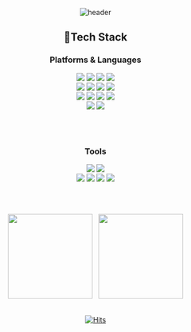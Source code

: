 <div align=center>

![header](https://capsule-render.vercel.app/api?type=Slice&color=ff80ed&height=200&section=header&text=Hyeonjeongs%20Profile&fontSize=60&fontColor=FFFFFF&stroke=000000)
 
## 📌Tech Stack
### Platforms & Languages

 
<img src="https://img.shields.io/badge/Spring-6DB33F?style=flat-square&logo=Spring&logoColor=white"/>
<img src="https://img.shields.io/badge/SpringBoot-6DB33F?style=flat-square&logo=Spring Boot&logoColor=white"/>
<img src="https://img.shields.io/badge/Java-137CBD?style=flat-square&logo=Java&logoColor=white"/>
<img src="https://img.shields.io/badge/C++-00599C?style=flat-square&logo=c%2B%2B&logoColor=white"/><br>

<img src="https://img.shields.io/badge/Node.js-339933?style=flat-square&logo=Node.js&logoColor=white"/>
<img src="https://img.shields.io/badge/Express-000000?style=flat-square&logo=Express&logoColor=white"/>
<img src="https://img.shields.io/badge/Javascript-F7DF1E?style=flat-square&logo=Javascript&logoColor=white"/>
<img src="https://img.shields.io/badge/TypeScript-3178C6?style=flat-square&logo=TypeScript&logoColor=white"/><br>

<img src="https://img.shields.io/badge/MySQL-4479A1?style=flat-square&logo=MySQL&logoColor=white"/>
<img src="https://img.shields.io/badge/PostgreSQL-4169E1?style=flat-square&logo=PostgreSQL&logoColor=white"/>
<img src="https://img.shields.io/badge/AWS-232F3E?style=flat-square&logo=AmazonAWS&logoColor=white"/>
<img src="https://img.shields.io/badge/Firebase-FFCA28?style=flat-square&logo=Firebase&logoColor=white"/><br>  
 
<img src="https://img.shields.io/badge/Android-3DDC84?style=flat-square&logo=Android&logoColor=white"/>
<img src="https://img.shields.io/badge/Kotlin-7F52FF?style=flat-square&logo=Kotlin&logoColor=white"/>

</br></br>


### Tools
<img src="https://img.shields.io/badge/Git-f05030?style=flat-square&logo=Git&logoColor=white"/>
<img src="https://img.shields.io/badge/GitHub-black?style=flat-square&logo=GitHub&logoColor=white"/><br>

<img src="https://img.shields.io/badge/Intellij-000000?style=flat-square&logo=IntelliJ IDEA&logoColor=white"/>
<img src="https://img.shields.io/badge/Android Studio-3DDC84?style=flat-square&logo=Android Studio&logoColor=white"/>
<img src="https://img.shields.io/badge/CLion-000000?style=flat-square&logo=CLion&logoColor=white"/>
<img src="https://img.shields.io/badge/VSCode-007ACC?style=flat-square&logo=Visual Studio Code&logoColor=white"/>

</br></br>


</div>
<div align="center">
 <img src="https://github-readme-stats.vercel.app/api?username=hyeonjeongs&show_icons=true&theme=radical" height="170"> <a href="https://solved.ac/py0429/"></a>&nbsp;
 <img src="http://mazassumnida.wtf/api/v2/generate_badge?boj=py0429" height="170"></a>
 </br></br>
 
 
 [![Hits](https://hits.seeyoufarm.com/api/count/incr/badge.svg?url=https%3A%2F%2Fgithub.com%2Fhyeonjeongs&count_bg=%23D5BBFC&title_bg=%23BEBEBE&icon=&icon_color=%23E7E7E7&title=hits&edge_flat=true)](https://hits.seeyoufarm.com)
</div>
